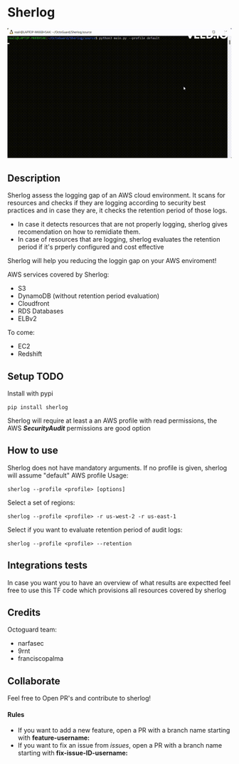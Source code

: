 # Sherlog

![](assets/sherlog.gif)
## Description
Sherlog assess the logging gap of an AWS cloud environment. It scans for resources and checks if they are logging according to security best practices and in case they are, it checks the retention period of those logs. 
 - In case it detects resources that are not properly logging, sherlog gives recomendation on how to remidiate them.
 - In case of resources that are logging, sherlog evaluates the retention period if it's prperly configured and cost effective

Sherlog will help you reducing the loggin gap on your AWS enviroment!

AWS services covered by Sherlog:
- S3
- DynamoDB (without retention period evaluation)
- Cloudfront
- RDS Databases
- ELBv2

To come:
- EC2
- Redshift

## Setup TODO
Install with pypi
```
pip install sherlog
```
Sherlog will require at least a an AWS profile with read permissions, the AWS ***SecurityAudit*** permissions are good option
## How to use

Sherlog does not have mandatory arguments. If no profile is given, sherlog will assume "default" AWS profile
Usage:
```
sherlog --profile <profile> [options]
```

Select a set of regions:
```
sherlog --profile <profile> -r us-west-2 -r us-east-1
```

Select if you want to evaluate retention period of audit logs:
```
sherlog --profile <profile> --retention
```
## Integrations tests
In case you want you to have an overview of what results are expectted feel free to use this TF code which provisions all resources covered by sherlog

## Credits

Octoguard team:
 - narfasec
 - 9rnt
 - franciscopalma

## Collaborate
Feel free to Open PR's and contribute to sherlog!
#### Rules
- If you want to add a new feature, open a PR with a branch name starting with **feature-username:**
- If you want to fix an issue from *issues*, open a PR with a branch name starting with **fix-issue-ID-username:**
